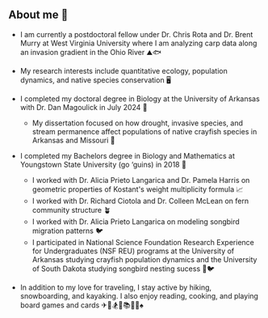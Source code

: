 ## About me 👋
- I am currently a postdoctoral fellow under Dr. Chris Rota and Dr. Brent Murry at West Virginia University where I am analyzing carp data along an invasion gradient in the Ohio River ⛰🐟
- My research interests include quantitative ecology, population dynamics, and native species conservation 🖥

- I completed my doctoral degree in Biology at the University of Arkansas with Dr. Dan Magoulick in July 2024 🐗
  - My dissertation focused on how drought, invasive species, and stream permanence affect populations of native crayfish species in Arkansas and Missouri 🦞
    
- I completed my Bachelors degree in Biology and Mathematics at Youngstown State University (go ‘guins) in 2018 🐧
  - I worked with Dr. Alicia Prieto Langarica and Dr. Pamela Harris on geometric properties of Kostant's weight multiplicity formula 📈
  - I worked with Dr. Richard Ciotola and Dr. Colleen McLean on fern community structure 🪴
  - I worked with Dr. Alicia Prieto Langarica on modeling songbird migration patterns 🐦
  - I participated in National Science Foundation Research Experience for Undergraduates (NSF REU) programs at the University of Arkansas studying crayfish population dynamics and the University of South Dakota studying songbird nesting sucess 🦞🐦


- In addition to my love for traveling, I stay active by hiking, snowboarding, and kayaking. I also enjoy reading, cooking, and playing board games and cards ✈🥾🏂🛶📚🍳🎲♠


